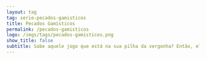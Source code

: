 ```yaml
---
layout: tag
tag: serie-pecados-gamisticos
title: Pecados Gamísticos
permalink: /pecados-gamisticos
logo: /imgs/tags/pecados-gamisticos.png
show_title: false
subtitle: Sabe aquele jogo que está na sua pilha da vergonha? Então, ele é um!
---
```

